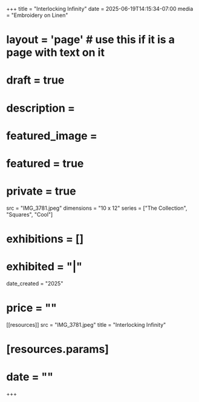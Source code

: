 +++
title = "Interlocking Infinity"
date = 2025-06-19T14:15:34-07:00
media = "Embroidery on Linen"
# layout = 'page' # use this if it is a page with text on it
# draft = true
# description = 
# featured_image = 
# featured = true
# private = true
src = "IMG_3781.jpeg"
dimensions = "10 x 12"
series = ["The Collection", "Squares", "Cool"]
# exhibitions = []
# exhibited = "|"
date_created = "2025"
# price = ""
[[resources]]
  src = "IMG_3781.jpeg"
  title = "Interlocking Infinity"
#   [resources.params]
#   date = ""
+++